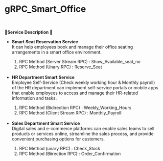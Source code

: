 <h1> gRPC_Smart_Office </h1><br>

<b>&#127797;Service Description &#127797;</b>
<br>
<ul> 
<li><b>Smart Seat Reservation Service</b><br> 
It can help employees book and manage their office seating arrangements in a smart office environment. </li> 
<ol>
<li> RPC Method (Server Stream RPC) : Show_Available_seat_no</li>
<li> RPC Method (Unary RPC) : Reserve_Seat </li>
</ol>

<br>
<li> <b>HR Department Smart Service</b><br>
Employee Self-Service (Check weekly working hour & Monthly payroll) of the HR department can implement self-service portals or mobile apps that enable employees to access and manage their HR-related information and tasks.</li>
<ol>
<li>RPC Method (Bidirection RPC) : Weekly_Working_Hours</li>
<li>RPC Method (Client Stream RPC) : Monthly_Payroll</li>
</ol>
<br>
<li><b> Sales Department Smart Service</b><br> 
Digital sales and e-commerce platforms can enable sales teams to sell products or services online, streamline the sales process, and provide convenient purchasing options for customers.</li>
<ol>
<li>RPC Method (unary RPC) : Check_Stock</li>
<li>RPC Method (Biirection RPC) : Order_Confirmation</li>
</ol>
</ul>
<br> 
